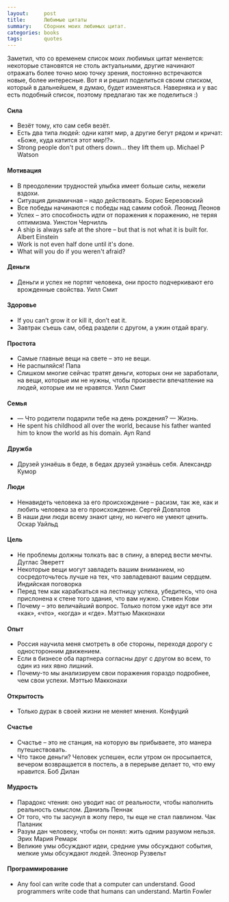 ```yaml
---
layout:     post
title:      Любимые цитаты
summary:    Сборник моих любимых цитат.
categories: books
tags:       quotes
---
```


Заметил, что со временем список моих любимых цитат меняется: некоторые становятся не столь актуальными, другие начинают отражать более точно мою точку зрения, постоянно встречаются новые, более интересные. Вот я и решил поделиться своим списком, который в дальнейшем, я думаю, будет изменяться. Наверняка и у вас есть подобный список, поэтому предлагаю так же поделиться :)

#### Сила

- Везёт тому, кто сам себя везёт.
- Есть два типа людей: одни катят мир, а другие бегут рядом и кричат: «Боже, куда катится этот мир!?».
- Strong people don't put others down... they lift them up. Michael P Watson

#### Мотивация

- В преодолении трудностей улыбка имеет больше силы, нежели вздохи.
- Ситуация динамичная – надо действовать. Борис Березовский
- Все победы начинаются с победы над самим собой. Леонид Леонов
- Успех – это способность идти от поражения к поражению, не теряя оптимизма. Уинстон Черчилль
- A ship is always safe at the shore – but that is not what it is built for. Albert Einstein
- Work is not even half done until it's done.
- What will you do if you weren't afraid?

#### Деньги

- Деньги и успех не портят человека, они просто подчеркивают его врожденные свойства. Уилл Смит

#### Здоровье

- If you can’t grow it or kill it, don’t eat it.
- Завтрак съешь сам, обед раздели с другом, а ужин отдай врагу.

#### Простота

- Самые главные вещи на свете – это не вещи.
- Не распыляйся! Папа
- Слишком многие сейчас тратят деньги, которых они не заработали, на вещи, которые им не нужны, чтобы произвести впечатление на людей, которые им не нравятся. Уилл Смит

#### Семья

- — Что родители подарили тебе на день рождения? — Жизнь.
- He spent his childhood all over the world, because his father wanted him to know the world as his domain. Ayn Rand

#### Дружба

- Друзей узнаёшь в беде, в бедах друзей узнаёшь себя. Александр Кумор

#### Люди

- Ненавидеть человека за его происхождение – расизм, так же, как и любить человека за его происхождение. Сергей Довлатов
- В наши дни люди всему знают цену, но ничего не умеют ценить. Оскар Уайльд

#### Цель

- Не проблемы должны толкать вас в спину, а вперед вести мечты. Дуглас Эверетт
- Некоторые вещи могут завладеть вашим вниманием, но сосредоточьтесь лучше на тех, что завладевают вашим сердцем. Индийская поговорка
- Перед тем как карабкаться на лестницу успеха, убедитесь, что она прислонена к стене того здания, что вам нужно. Стивен Кови
- Почему – это величайший вопрос. Только потом уже идут все эти «как», «что», «когда» и «где». Мэттью Макконахи

#### Опыт

- Россия научила меня смотреть в обе стороны, переходя дорогу с односторонним движением.
- Если в бизнесе оба партнера согласны друг с другом во всем, то один из них явно лишний.
- Почему-то мы анализируем свои поражения гораздо подробнее, чем свои успехи. Мэттью Макконахи

#### Открытость

- Только дурак в своей жизни не меняет мнения. Конфуций

#### Счастье

- Счастье – это не станция, на которую вы прибываете, это манера путешествовать.
- Что такое деньги? Человек успешен, если утром он просыпается, вечером возвращается в постель, а в перерыве делает то, что ему нравится. Боб Дилан

#### Мудрость

- Парадокс чтения: оно уводит нас от реальности, чтобы наполнить реальность смыслом. Даниэль Пеннак
- От того, что ты засунул в жопу перо, ты еще не стал павлином. Чак Паланик
- Разум дан человеку, чтобы он понял: жить одним разумом нельзя. Эрих Мария Ремарк
- Великие умы обсуждают идеи, средние умы обсуждают события, мелкие умы обсуждают людей. Элеонор Рузвельт

#### Программирование

- Any fool can write code that a computer can understand. Good programmers write code that humans can understand. Martin Fowler
